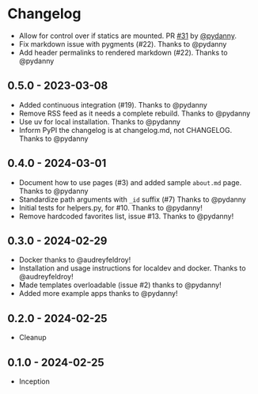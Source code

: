 # Changelog

* Allow for control over if statics are mounted. PR [#31](https://github.com/pydanny/fastapi-blog/pull/31) by [@pydanny](https://github.com/pydanny).
* Fix markdown issue with pygments (#22). Thanks to @pydanny
* Add header permalinks to rendered markdown (#22). Thanks to @pydanny

## 0.5.0 - 2023-03-08

- Added continuous integration (#19). Thanks to @pydanny
- Remove RSS feed as it needs a complete rebuild. Thanks to @pydanny
- Use uv for local installation. Thanks to @pydanny
- Inform PyPI the changelog is at changelog.md, not CHANGELOG. Thanks to @pydanny

## 0.4.0 - 2024-03-01

- Document how to use pages (#3) and added sample `about.md` page. Thanks to @pydanny
- Standardize path arguments with `_id` suffix (#7) Thanks to @pydanny
- Initial tests for helpers.py, for #10. Thanks to @pydanny!
- Remove hardcoded favorites list, issue #13. Thanks to @pydanny!

## 0.3.0 - 2024-02-29

- Docker thanks to @audreyfeldroy!
- Installation and usage instructions for localdev and docker. Thanks to @audreyfeldroy!
- Made templates overloadable (issue #2) thanks to @pydanny!
- Added more example apps thanks to @pydanny!

## 0.2.0 - 2024-02-25

- Cleanup

## 0.1.0 - 2024-02-25

- Inception
